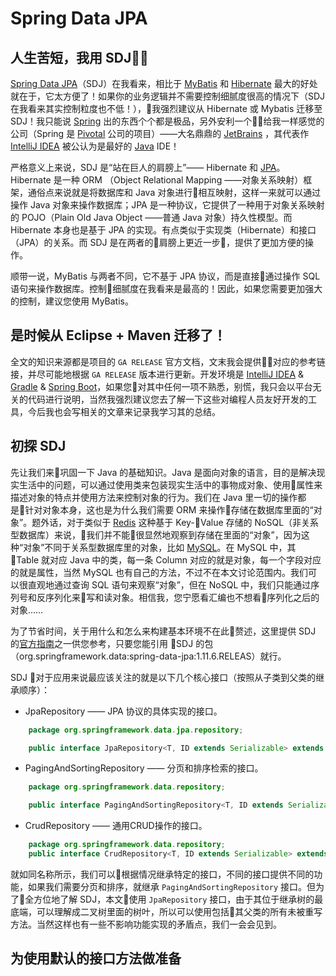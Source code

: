 # Spring Data JPA
## 人生苦短，我用 SDJ！
[Spring Data JPA](http://projects.spring.io/spring-data-jpa/)（SDJ）在我看来，相比于 [MyBatis](http://www.mybatis.org/mybatis-3/zh/) 和 [Hibernate](http://hibernate.org/) 最大的好处就在于，它太方便了！如果你的业务逻辑并不需要控制细腻度很高的情况下（SDJ 在我看来其实控制粒度也不低！），我强烈建议从 Hibernate 或 Mybatis 迁移至 SDJ！我只能说 [Spring](https://spring.io/) 出的东西个个都是极品，另外安利一个给我一样感觉的公司（Spring 是 [Pivotal](https://pivotal.io/) 公司的项目）——大名鼎鼎的 [JetBrains](https://www.jetbrains.com/) ，其代表作 [IntelliJ IDEA](https://www.jetbrains.com/idea/) 被公认为是最好的 [Java](https://www.oracle.com/java/index.html) IDE！

严格意义上来说，SDJ 是“站在巨人的肩膀上”—— Hibernate 和 [JPA](http://www.oracle.com/technetwork/java/javaee/tech/persistence-jsp-140049.html)。Hibernate 是一种 ORM （Object Relational Mapping ——对象关系映射）框架，通俗点来说就是将数据库和 Java 对象进行相互映射，这样一来就可以通过操作 Java 对象来操作数据库；JPA 是一种协议，它提供了一种用于对象关系映射的 POJO（Plain Old Java Object ——普通 Java 对象）持久性模型。而 Hibernate 本身也是基于 JPA 的实现。有点类似于实现类（Hibernate）和接口（JPA）的关系。而 SDJ 是在两者的肩膀上更近一步，提供了更加方便的操作。

顺带一说，MyBatis 与两者不同，它不基于 JPA 协议，而是直接通过操作 SQL 语句来操作数据库。控制细腻度在我看来是最高的！因此，如果您需要更加强大的控制，建议您使用 MyBatis。
## 是时候从 Eclipse + Maven 迁移了！
全文的知识来源都是项目的 `GA RELEASE` 官方文档，文末我会提供对应的参考链接，并尽可能地根据 `GA RELEASE` 版本进行更新。开发环境是 [IntelliJ IDEA](https://www.jetbrains.com/idea/) & [Gradle](https://gradle.org/) & [Spring Boot](http://projects.spring.io/spring-boot/)，如果您对其中任何一项不熟悉，别慌，我只会以平台无关的代码进行说明，当然我强烈建议您去了解一下这些对编程人员友好开发的工具，今后我也会写相关的文章来记录我学习其的总结。
## 初探 SDJ
先让我们来巩固一下 Java 的基础知识。Java 是面向对象的语言，目的是解决现实生活中的问题，可以通过使用类来包装现实生活中的事物成对象、使用属性来描述对象的特点并使用方法来控制对象的行为。我们在 Java 里一切的操作都是针对对象本身，这也是为什么我们需要 ORM 来操作存储在数据库里面的“对象”。题外话，对于类似于 [Redis](https://redis.io/) 这种基于 Key-Value 存储的 NoSQL（非关系型数据库）来说，我们并不能很显然地观察到存储在里面的“对象”，因为这种“对象”不同于关系型数据库里的对象，比如 [MySQL](https://www.mysql.com/cn/)。在 MySQL 中，其 Table 就对应 Java 中的类，每一条 Column 对应的就是对象，每一个字段对应的就是属性，当然 MySQL 也有自己的方法，不过不在本文讨论范围内。我们可以很直观地通过查询 SQL 语句来观察“对象”，但在 NoSQL 中，我们只能通过序列号和反序列化来写和读对象。相信我，您宁愿看汇编也不想看序列化之后的对象……

为了节省时间，关于用什么和怎么来构建基本环境不在此赘述，这里提供 SDJ 的[官方指南](https://spring.io/guides/gs/accessing-data-mysql/)之一供您参考，只要您能引用 SDJ 的包（org.springframework.data:spring-data-jpa:1.11.6.RELEAS）就行。

SDJ 对于应用来说最应该关注的就是以下几个核心接口（按照从子类到父类的继承顺序）：

* JpaRepository —— JPA 协议的具体实现的接口。
```java
    package org.springframework.data.jpa.repository;

    public interface JpaRepository<T, ID extends Serializable> extends PagingAndSortingRepository<T, ID>, QueryByExampleExecutor<T> {}
```
* PagingAndSortingRepository —— 分页和排序检索的接口。
```java
    package org.springframework.data.repository;

    public interface PagingAndSortingRepository<T, ID extends Serializable> extends CrudRepository<T, ID> {}
```
* CrudRepository —— 通用CRUD操作的接口。
```java
    package org.springframework.data.repository;
    public interface CrudRepository<T, ID extends Serializable> extends Repository<T, ID> {}
```

就如同名称所示，我们可以根据情况继承特定的接口，不同的接口提供不同的功能，如果我们需要分页和排序，就继承 `PagingAndSortingRepository` 接口。但为了全方位地了解 SDJ，本文使用 `JpaRepository` 接口，由于其位于继承树的最底端，可以理解成二叉树里面的树叶，所以可以使用包括其父类的所有未被重写方法。当然这样也有一些不影响功能实现的矛盾点，我们一会会见到。
## 为使用默认的接口方法做准备
